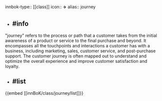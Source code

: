innbok-type:: [[class]]
icon:: ✈️
alias:: journey

- ## #info 
"journey" refers to the process or path that a customer takes from the initial awareness of a product or service to the final purchase and beyond. It encompasses all the touchpoints and interactions a customer has with a business, including marketing, sales, customer service, and post-purchase support. The customer journey is often mapped out to understand and optimize the overall experience and improve customer satisfaction and loyalty.
- ## #list 
{{embed [[innBoK/class/journey/list]]}}

